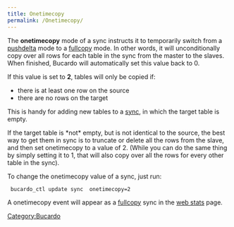 ```yaml
---
title: Onetimecopy
permalink: /Onetimecopy/
---
```


The **onetimecopy** mode of a sync instructs it to temporarily switch from a [pushdelta](/pushdelta "wikilink") mode to a [fullcopy](/fullcopy "wikilink") mode. In other words, it will unconditionally copy over all rows for each table in the sync from the master to the slaves. When finished, Bucardo will automatically set this value back to 0.

If this value is set to **2**, tables will only be copied if:

-   there is at least one row on the source
-   there are no rows on the target

This is handy for adding new tables to a [sync](/sync "wikilink"), in which the target table is empty.

If the target table is \*not\* empty, but is not identical to the source, the best way to get them in sync is to truncate or delete all the rows from the slave, and then set onetimecopy to a value of 2. (While you can do the same thing by simply setting it to 1, that will also copy over all the rows for every other table in the sync).

To change the onetimecopy value of a sync, just run:

` bucardo_ctl update sync `<syncname>` onetimecopy=2`

A onetimecopy event will appear as a [fullcopy](/fullcopy "wikilink") sync in the [web stats](/web_stats "wikilink") page.

[Category:Bucardo](/Category:Bucardo "wikilink")